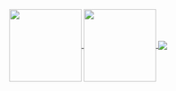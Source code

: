 <div>
  <a href="https://akileshjayakumar.com">
    <img align="center" height="130em" src="https://github-readme-stats.vercel.app/api?username=akileshjayakumar&theme=github_dark&hide_border=false&count_private=true&hide_title=true&show_icons=true&hide=stars&card_width=400" />
  </a>
  <a href="https://akileshjayakumar.com">
    <img align="center" height="130em" src="https://github-readme-stats.vercel.app/api/top-langs/?username=akileshjayakumar&theme=github_dark&hide_border=false&count_private=true&hide_title=true&layout=compact&langs_count=100&card_width=500" />
  </a>
  <a href="https://akileshjayakumar.com">
    <img align="center" src="https://github-readme-streak-stats.herokuapp.com?user=akileshjayakumar&theme=github_dark&hide_border=false&mode=weekly&card_width=800" />
  </a>
</div>
